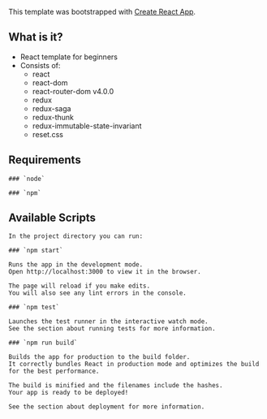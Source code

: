This template was bootstrapped with [Create React App](https://github.com/facebookincubator/create-react-app).

## What is it?

- React template for beginners
- Consists of:
    - react
    - react-dom
    - react-router-dom v4.0.0
    - redux
    - redux-saga
    - redux-thunk
    - redux-immutable-state-invariant
    - reset.css

## Requirements

    ### `node`

    ### `npm`

## Available Scripts

    In the project directory you can run:

    ### `npm start`

    Runs the app in the development mode.
    Open http://localhost:3000 to view it in the browser.

    The page will reload if you make edits.
    You will also see any lint errors in the console.

    ### `npm test`

    Launches the test runner in the interactive watch mode.
    See the section about running tests for more information.

    ### `npm run build`

    Builds the app for production to the build folder.
    It correctly bundles React in production mode and optimizes the build for the best performance.

    The build is minified and the filenames include the hashes.
    Your app is ready to be deployed!

    See the section about deployment for more information.